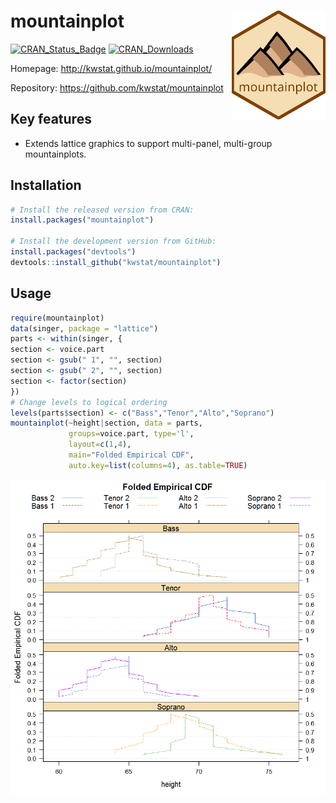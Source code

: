 # mountainplot <img src="man/figures/logo.png" align="right" />

[![CRAN_Status_Badge](http://www.r-pkg.org/badges/version/mountainplot)](https://cran.r-project.org/package=mountainplot)
[![CRAN_Downloads](https://cranlogs.r-pkg.org/badges/mountainplot)](https://cranlogs.r-pkg.org/badges/mountainplot)


Homepage: http://kwstat.github.io/mountainplot/

Repository: https://github.com/kwstat/mountainplot


## Key features

* Extends lattice graphics to support multi-panel, multi-group mountainplots.

## Installation

```R
# Install the released version from CRAN:
install.packages("mountainplot")

# Install the development version from GitHub:
install.packages("devtools")
devtools::install_github("kwstat/mountainplot")
```


## Usage

```R
require(mountainplot)
data(singer, package = "lattice")
parts <- within(singer, {
section <- voice.part
section <- gsub(" 1", "", section)
section <- gsub(" 2", "", section)
section <- factor(section)
})
# Change levels to logical ordering
levels(parts$section) <- c("Bass","Tenor","Alto","Soprano")
mountainplot(~height|section, data = parts,
             groups=voice.part, type='l',
             layout=c(1,4),
             main="Folded Empirical CDF",
             auto.key=list(columns=4), as.table=TRUE)
```
![mountainplot](man/figures/mountainplot.png)
